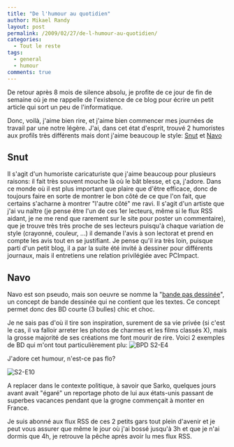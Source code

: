 ```yaml
---
title: "De l'humour au quotidien"
author: Mikael Randy
layout: post
permalink: /2009/02/27/de-l-humour-au-quotidien/
categories:
  - Tout le reste
tags:
  - general
  - humour
comments: true
---
```


De retour après 8 mois de silence absolu, je profite de ce jour de fin de semaine où je me rappelle de l'existence de ce blog pour écrire un petit article qui sort un peu de l'informatique.

Donc, voilà, j'aime bien rire, et j'aime bien commencer mes journées de travail par une notre légère. J'ai, dans cet état d'esprit, trouvé 2 humoristes aux profils très différents mais dont j'aime beaucoup le style: [Snut](http://www.snut.fr) et [Navo](http://fr.wikipedia.org/wiki/Bruno_Muschio)

## Snut

Il s'agit d'un humoriste caricaturiste que j'aime beaucoup pour plusieurs raisons: il fait très souvent mouche là où le bât blesse, et ça, j'adore. Dans ce monde où il est plus important que plaire que d'être efficace, donc de toujours faire en sorte de montrer le bon côté de ce que l'on fait, que certains s'acharne à montrer "l'autre côté" me ravi. Il s'agit d'un artiste que j'ai vu naître (je pense être l'un de ces 1er lecteurs, même si le flux RSS aidant, je ne me rend que rarement sur le site pour poster un commentaire), que je trouve très très proche de ses lecteurs puisqu'à chaque variation de style (crayonné, couleur, ...) il demande l'avis à son lectorat et prend en compte les avis tout en se justifiant. Je pense qu'il ira très loin, puisque parti d'un petit blog, il a par la suite été invité à dessiner pour différents journaux, mais il entretiens une relation privilégiée avec PCImpact.

## Navo

Navo est son pseudo, mais son oeuvre se nomme la "[bande pas dessinée](http://www.labandepasdessinee.com/bpd/)", un concept de bande dessinée qui ne contient que les textes. Ce concept permet donc des BD courte (3 bulles) chic et choc.

Je ne sais pas d'où il tire son inspiration, surement de sa vie privée (si c'est le cas, il va falloir arreter les photos de charmes et les films classés X), mais la grosse majorité de ses créations me font mourir de rire. Voici 2 exemples de BD qui m'ont tout particulièrement plu: ![BPD S2-E4](http://www.labandepasdessinee.com/bpd/images/saison2/4-Oiseaux.jpg)

J'adore cet humour, n'est-ce pas flo?

![S2-E10](http://www.labandepasdessinee.com/bpd/images/saison2/10-Popularite.jpg)

A replacer dans le contexte politique, à savoir que Sarko, quelques jours avant avait "égaré" un reportage photo de lui aux états-unis passant de superbes vacances pendant que la grogne commençait à monter en France.

Je suis abonné aux flux RSS de ces 2 petits gars tout plein d'avenir et je peut vous assurer que même le jour où j'ai bossé jusqu'à 3h et que je n'ai dormis que 4h, je retrouve la pêche après avoir lu mes flux RSS.
